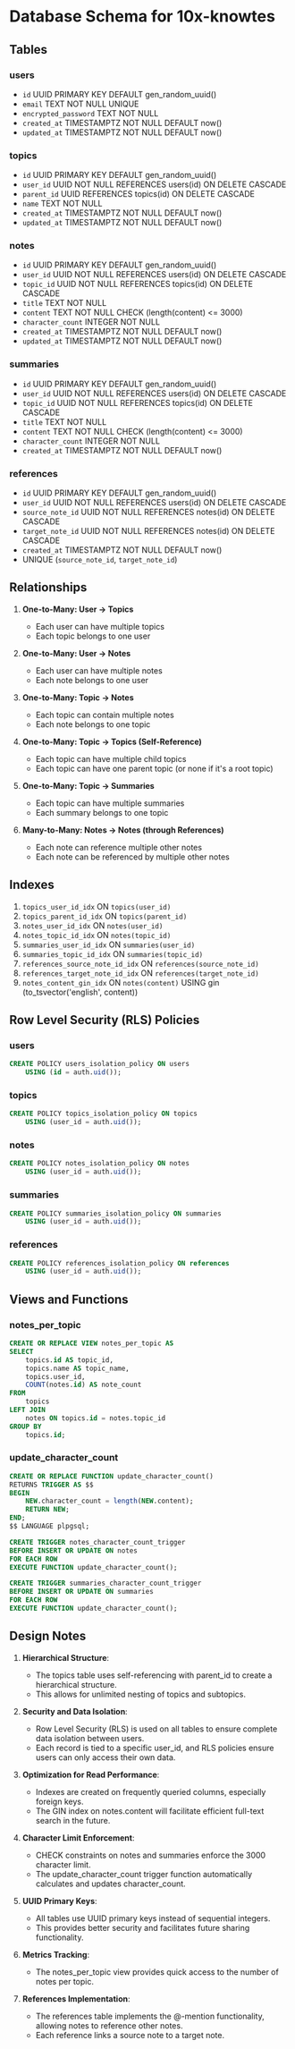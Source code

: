 # Database Schema for 10x-knowtes

## Tables

### users
- `id` UUID PRIMARY KEY DEFAULT gen_random_uuid()
- `email` TEXT NOT NULL UNIQUE
- `encrypted_password` TEXT NOT NULL
- `created_at` TIMESTAMPTZ NOT NULL DEFAULT now()
- `updated_at` TIMESTAMPTZ NOT NULL DEFAULT now()

### topics
- `id` UUID PRIMARY KEY DEFAULT gen_random_uuid()
- `user_id` UUID NOT NULL REFERENCES users(id) ON DELETE CASCADE
- `parent_id` UUID REFERENCES topics(id) ON DELETE CASCADE
- `name` TEXT NOT NULL
- `created_at` TIMESTAMPTZ NOT NULL DEFAULT now()
- `updated_at` TIMESTAMPTZ NOT NULL DEFAULT now()

### notes
- `id` UUID PRIMARY KEY DEFAULT gen_random_uuid()
- `user_id` UUID NOT NULL REFERENCES users(id) ON DELETE CASCADE
- `topic_id` UUID NOT NULL REFERENCES topics(id) ON DELETE CASCADE
- `title` TEXT NOT NULL
- `content` TEXT NOT NULL CHECK (length(content) <= 3000)
- `character_count` INTEGER NOT NULL
- `created_at` TIMESTAMPTZ NOT NULL DEFAULT now()
- `updated_at` TIMESTAMPTZ NOT NULL DEFAULT now()

### summaries
- `id` UUID PRIMARY KEY DEFAULT gen_random_uuid()
- `user_id` UUID NOT NULL REFERENCES users(id) ON DELETE CASCADE
- `topic_id` UUID NOT NULL REFERENCES topics(id) ON DELETE CASCADE
- `title` TEXT NOT NULL
- `content` TEXT NOT NULL CHECK (length(content) <= 3000)
- `character_count` INTEGER NOT NULL
- `created_at` TIMESTAMPTZ NOT NULL DEFAULT now()

### references
- `id` UUID PRIMARY KEY DEFAULT gen_random_uuid()
- `user_id` UUID NOT NULL REFERENCES users(id) ON DELETE CASCADE
- `source_note_id` UUID NOT NULL REFERENCES notes(id) ON DELETE CASCADE
- `target_note_id` UUID NOT NULL REFERENCES notes(id) ON DELETE CASCADE
- `created_at` TIMESTAMPTZ NOT NULL DEFAULT now()
- UNIQUE (`source_note_id`, `target_note_id`)

## Relationships

1. **One-to-Many: User → Topics**
   - Each user can have multiple topics
   - Each topic belongs to one user

2. **One-to-Many: User → Notes**
   - Each user can have multiple notes
   - Each note belongs to one user

3. **One-to-Many: Topic → Notes**
   - Each topic can contain multiple notes
   - Each note belongs to one topic

4. **One-to-Many: Topic → Topics (Self-Reference)**
   - Each topic can have multiple child topics
   - Each topic can have one parent topic (or none if it's a root topic)

5. **One-to-Many: Topic → Summaries**
   - Each topic can have multiple summaries
   - Each summary belongs to one topic

6. **Many-to-Many: Notes → Notes (through References)**
   - Each note can reference multiple other notes
   - Each note can be referenced by multiple other notes

## Indexes

1. `topics_user_id_idx` ON `topics(user_id)`
2. `topics_parent_id_idx` ON `topics(parent_id)`
3. `notes_user_id_idx` ON `notes(user_id)`
4. `notes_topic_id_idx` ON `notes(topic_id)`
5. `summaries_user_id_idx` ON `summaries(user_id)`
6. `summaries_topic_id_idx` ON `summaries(topic_id)`
7. `references_source_note_id_idx` ON `references(source_note_id)`
8. `references_target_note_id_idx` ON `references(target_note_id)`
9. `notes_content_gin_idx` ON `notes(content)` USING gin (to_tsvector('english', content))

## Row Level Security (RLS) Policies

### users

```sql
CREATE POLICY users_isolation_policy ON users
    USING (id = auth.uid());
```

### topics

```sql
CREATE POLICY topics_isolation_policy ON topics
    USING (user_id = auth.uid());
```

### notes

```sql
CREATE POLICY notes_isolation_policy ON notes
    USING (user_id = auth.uid());
```

### summaries

```sql
CREATE POLICY summaries_isolation_policy ON summaries
    USING (user_id = auth.uid());
```

### references

```sql
CREATE POLICY references_isolation_policy ON references
    USING (user_id = auth.uid());
```

## Views and Functions

### notes_per_topic
```sql
CREATE OR REPLACE VIEW notes_per_topic AS
SELECT 
    topics.id AS topic_id,
    topics.name AS topic_name,
    topics.user_id,
    COUNT(notes.id) AS note_count
FROM 
    topics
LEFT JOIN 
    notes ON topics.id = notes.topic_id
GROUP BY 
    topics.id;
```

### update_character_count
```sql
CREATE OR REPLACE FUNCTION update_character_count()
RETURNS TRIGGER AS $$
BEGIN
    NEW.character_count = length(NEW.content);
    RETURN NEW;
END;
$$ LANGUAGE plpgsql;

CREATE TRIGGER notes_character_count_trigger
BEFORE INSERT OR UPDATE ON notes
FOR EACH ROW
EXECUTE FUNCTION update_character_count();

CREATE TRIGGER summaries_character_count_trigger
BEFORE INSERT OR UPDATE ON summaries
FOR EACH ROW
EXECUTE FUNCTION update_character_count();
```

## Design Notes

1. **Hierarchical Structure**:
   - The topics table uses self-referencing with parent_id to create a hierarchical structure.
   - This allows for unlimited nesting of topics and subtopics.

2. **Security and Data Isolation**:
   - Row Level Security (RLS) is used on all tables to ensure complete data isolation between users.
   - Each record is tied to a specific user_id, and RLS policies ensure users can only access their own data.

3. **Optimization for Read Performance**:
   - Indexes are created on frequently queried columns, especially foreign keys.
   - The GIN index on notes.content will facilitate efficient full-text search in the future.

4. **Character Limit Enforcement**:
   - CHECK constraints on notes and summaries enforce the 3000 character limit.
   - The update_character_count trigger function automatically calculates and updates character_count.

5. **UUID Primary Keys**:
   - All tables use UUID primary keys instead of sequential integers.
   - This provides better security and facilitates future sharing functionality.

6. **Metrics Tracking**:
   - The notes_per_topic view provides quick access to the number of notes per topic.

7. **References Implementation**:
   - The references table implements the @-mention functionality, allowing notes to reference other notes.
   - Each reference links a source note to a target note. 